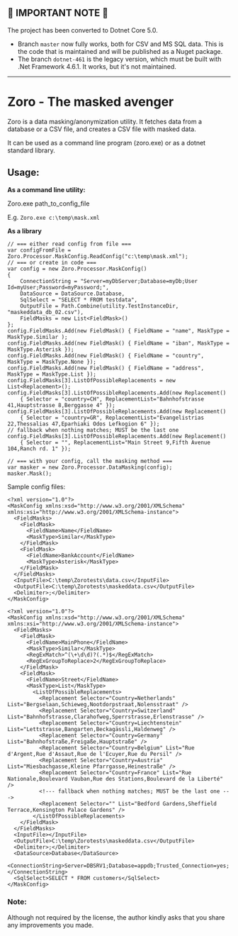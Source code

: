 ## 🎉 IMPORTANT NOTE 🥳
The project has been converted to Dotnet Core 5.0.
* Branch `master` now fully works, both for CSV and MS SQL data. This is the code that is maintained and will be published as a Nuget package.
* The branch `dotnet-461` is the legacy version, which must be built with .Net Framework 4.6.1. It works, but it's not maintained.

***

# Zoro - The masked avenger

Zoro is a data masking/anonymization utility. It fetches data from a database or a CSV file, and creates a CSV file with masked data.

It can be used as a command line program (zoro.exe) or as a dotnet standard library.

## Usage:

**As a command line utility:**

Zoro.exe path_to_config_file

E.g. ```Zoro.exe c:\temp\mask.xml```

**As a library**

```
// === either read config from file ===
var configFromFile = Zoro.Processor.MaskConfig.ReadConfig("c:\temp\mask.xml");
// === or create in code ===
var config = new Zoro.Processor.MaskConfig()
{
    ConnectionString = "Server=myDbServer;Database=myDb;User Id=myUser;Password=myPassword;",
    DataSource = DataSource.Database,
    SqlSelect = "SELECT * FROM testdata",
    OutputFile = Path.Combine(utility.TestInstanceDir, "maskeddata_db_02.csv"),
    FieldMasks = new List<FieldMask>()
};
config.FieldMasks.Add(new FieldMask() { FieldName = "name", MaskType = MaskType.Similar );
config.FieldMasks.Add(new FieldMask() { FieldName = "iban", MaskType = MaskType.Asterisk });
config.FieldMasks.Add(new FieldMask() { FieldName = "country", MaskType = MaskType.None });
config.FieldMasks.Add(new FieldMask() { FieldName = "address", MaskType = MaskType.List });
config.FieldMasks[3].ListOfPossibleReplacements = new List<Replacement>();
config.FieldMasks[3].ListOfPossibleReplacements.Add(new Replacement() 
    { Selector = "country=CH", ReplacementList="Bahnhofstrasse 41,Hauptstrasse 8,Berggasse 4" });
config.FieldMasks[3].ListOfPossibleReplacements.Add(new Replacement() 
    { Selector = "country=GR", ReplacementList="Evangelistrias 22,Thessalias 47,Eparhiaki Odos Lefkogion 6" });
// fallback when nothing matches; MUST be the last one
config.FieldMasks[3].ListOfPossibleReplacements.Add(new Replacement() 
    { Selector = "", ReplacementList="Main Street 9,Fifth Avenue 104,Ranch rd. 1" });         

// === with your config, call the masking method ===
var masker = new Zoro.Processor.DataMasking(config);
masker.Mask();
```

Sample config files:
```
<?xml version="1.0"?>
<MaskConfig xmlns:xsd="http://www.w3.org/2001/XMLSchema" xmlns:xsi="http://www.w3.org/2001/XMLSchema-instance">
  <FieldMasks>
    <FieldMask>
      <FieldName>Name</FieldName>
      <MaskType>Similar</MaskType>
    </FieldMask>
    <FieldMask>
      <FieldName>BankAccount</FieldName>
      <MaskType>Asterisk</MaskType>
    </FieldMask>
  </FieldMasks>
  <InputFile>C:\temp\Zorotests\data.csv</InputFile>
  <OutputFile>C:\temp\Zorotests\maskeddata.csv</OutputFile>
  <Delimiter>;</Delimiter>
</MaskConfig>
```

```
<?xml version="1.0"?>
<MaskConfig xmlns:xsd="http://www.w3.org/2001/XMLSchema" xmlns:xsi="http://www.w3.org/2001/XMLSchema-instance">
  <FieldMasks>
    <FieldMask>
      <FieldName>MainPhone</FieldName>
      <MaskType>Similar</MaskType>
      <RegExMatch>^(\+\d\d)?(.*)$</RegExMatch>
      <RegExGroupToReplace>2</RegExGroupToReplace>
    </FieldMask>
    <FieldMask>
      <FieldName>Street</FieldName>
      <MaskType>List</MaskType>
        <ListOfPossibleReplacements>
          <Replacement Selector="Country=Netherlands" List="Bergselaan,Schieweg,Nootdorpstraat,Nolensstraat" />
          <Replacement Selector="Country=Switzerland" List="Bahnhofstrasse,Clarahofweg,Sperrstrasse,Erlenstrasse" />
          <Replacement Selector="Country=Liechtenstein" List="Lettstrasse,Bangarten,Beckagässli,Haldenweg" />
          <Replacement Selector="Country=Germany" List="Bahnhofstraße,Freigaße,Hauptstraße" />
          <Replacement Selector="Country=Belgium" List="Rue d'Argent,Rue d'Assaut,Rue de l'Ecuyer,Rue du Persil" />
          <Replacement Selector="Country=Austria" List="Miesbachgasse,Kleine Pfarrgasse,Heinestraße" />
          <Replacement Selector="Country=France" List="Rue Nationale,Boulevard Vauban,Rue des Stations,Boulevard de la Liberté" />
          <!--- fallback when nothing matches; MUST be the last one --->
          <Replacement Selector="" List="Bedford Gardens,Sheffield Terrace,Kensington Palace Gardens" />
        </ListOfPossibleReplacements>
    </FieldMask>
  </FieldMasks>
  <InputFile></InputFile>
  <OutputFile>C:\temp\Zorotests\maskeddata.csv</OutputFile>
  <Delimiter>;</Delimiter>
  <DataSource>Database</DataSource>
  <ConnectionString>Server=DBSRV1;Database=appdb;Trusted_Connection=yes;</ConnectionString>
  <SqlSelect>SELECT * FROM customers</SqlSelect>
</MaskConfig>
```

### Note:

Although not required by the license, the author kindly asks that you share any improvements you made.
